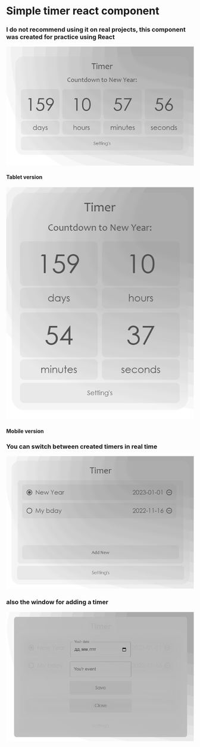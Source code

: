 # Simple timer react component


### I do not recommend using it on real projects, this component was created for practice using React
![alt text](1.png)
#### Tablet version
![alt text](2.png)
#### Mobile version

### You can switch between created timers in real time

![alt text](3.png)

### also the window for adding a timer

![alt text](4.png)
